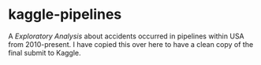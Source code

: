 # kaggle-pipelines
A *Exploratory Analysis* about accidents occurred in pipelines within USA from 2010-present.
I have copied this over here to have a clean copy of the final submit to Kaggle.
